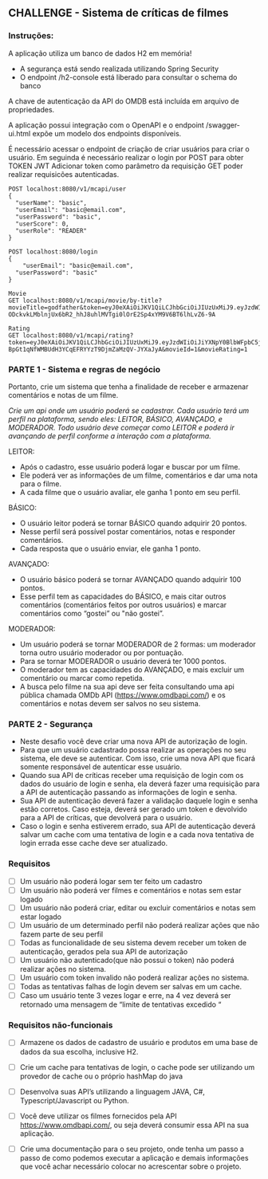 ## CHALLENGE - Sistema de críticas de filmes

### Instruções:

A aplicação utiliza um banco de dados H2 em memória! 
- A segurança está sendo realizada utilizando Spring Security
- O endpoint /h2-console está liberado para consultar o schema do banco

A chave de autenticação da API do OMDB está incluída em arquivo de propriedades.

A aplicação possui integração com o OpenAPI e o endpoint /swagger-ui.html expõe um modelo
dos endpoints disponíveis.

É necessário acessar o endpoint de criação de criar usuários para criar o usuário.
Em seguinda é necessário realizar o login por POST para obter TOKEN JWT
Adicionar token como parâmetro da requisição GET poder realizar requisicões autenticadas. 

```
POST localhost:8080/v1/mcapi/user
{
  "userName": "basic",
  "userEmail": "basic@email.com",
  "userPassword": "basic",
  "userScore": 0,
  "userRole": "READER"
}

POST localhost:8080/login
{
    "userEmail": "basic@email.com",
  "userPassword": "basic"
}

Movie
GET localhost:8080/v1/mcapi/movie/by-title?movieTitle=godfather&token=eyJ0eXAiOiJKV1QiLCJhbGciOiJIUzUxMiJ9.eyJzdWIiOiJiYXNpY0BlbWFpbC5jb20iLCJleHAiOjE2NTY3MzQ3MDN9.sl2meAx4hPXO3sZ1pd0Jl9kZSJm-ODckvkLMblnjUx6bR2_hhJ8uhlMVTgi0lOrE2Sp4xYM9V6BT6lhLvZ6-9A

Rating
GET localhost:8080/v1/mcapi/rating?token=eyJ0eXAiOiJKV1QiLCJhbGciOiJIUzUxMiJ9.eyJzdWIiOiJiYXNpY0BlbWFpbC5jb20iLCJleHAiOjE2NTY3MzMyMjl9.ezvOMYo6_6e1TfyhYuo8K_npOIxOhsAAgu9IvXnHEP-BpGt1qNfWMBUdH3YCqEFRYYzT9DjmZaMzQV-JYXaJyA&movieId=1&movieRating=1
```


### PARTE 1 - Sistema e regras de negócio
Portanto, crie um sistema que tenha a finalidade de receber e armazenar comentários e notas de um filme.

*Crie um api onde um usuário poderá se cadastrar.
Cada usuário terá um perfil na plataforma, sendo eles: LEITOR, BÁSICO, AVANÇADO, e MODERADOR.
Todo usuário deve começar como LEITOR e poderá ir avançando de perfil conforme a interação com a plataforma.*

LEITOR:
- Após o cadastro, esse usuário poderá logar e buscar por um filme.
- Ele poderá ver as informações de um filme, comentários e dar uma nota para o filme.
- A cada filme que o usuário avaliar, ele ganha 1 ponto em seu perfil.

BÁSICO:
- O usuário leitor poderá se tornar BÁSICO quando adquirir 20 pontos.
- Nesse perfil será possível postar comentários, notas e responder comentários.
- Cada resposta que o usuário enviar, ele ganha 1 ponto.

AVANÇADO: 
- O usuário básico poderá se tornar AVANÇADO quando adquirir 100 pontos.
- Esse perfil tem as capacidades do BÁSICO, e mais citar outros comentários
(comentários feitos por outros usuários) e marcar comentários como “gostei” ou "não gostei”.

MODERADOR: 
- Um usuário poderá se tornar MODERADOR de 2 formas: um moderador torna outro usuário moderador ou por pontuação.
- Para se tornar MODERADOR o usuário deverá ter 1000 pontos.
- O moderador tem as capacidades do AVANÇADO, e mais excluir um comentário ou marcar como repetida.
- A busca pelo filme na sua api deve ser feita consultando uma api pública chamada OMDb API
(https://www.omdbapi.com/) e os comentários e notas devem ser salvos no seu sistema.

### PARTE 2 - Segurança
- Neste desafio você deve criar uma nova API de autorização de login.
- Para que um usuário cadastrado possa realizar as operações no seu sistema, ele deve se autenticar.
Com isso, crie uma nova API que ficará somente responsável de autenticar esse usuário.
- Quando sua API de críticas receber uma requisição de login com os dados do usuário de login e senha,
ela deverá fazer uma requisição para a API de autenticação passando as informações de login e senha.
- Sua API de autenticação deverá fazer a validação daquele login e senha estão corretos.
Caso esteja, deverá ser gerado um token e devolvido para a API de críticas, que devolverá para o usuário.
- Caso o login e senha estiverem errado, sua API de autenticação deverá salvar um cache
com uma tentativa de login e a cada nova tentativa de login errada esse cache deve ser atualizado.

### Requisitos
- [ ] Um usuário não poderá logar sem ter feito um cadastro
- [ ] Um usuário não poderá ver filmes e comentários e notas sem estar logado 
- [ ] Um usuário não poderá criar, editar ou excluir comentários e notas sem estar logado
- [ ] Um usuário de um determinado perfil não poderá realizar ações que não fazem parte de seu perfil
- [ ] Todas as funcionalidade de seu sistema devem receber um token de autenticação, gerados pela sua API de autorização
- [ ] Um usuário não autenticado(que não possui o token) não poderá realizar ações no sistema.
- [ ] Um usuário com token invalido não poderá realizar ações no sistema.
- [ ] Todas as tentativas falhas de login devem ser salvas em um cache.
- [ ] Caso um usuário tente 3 vezes logar e erre, na 4 vez deverá ser retornado uma mensagem de “limite de tentativas excedido “

### Requisitos não-funcionais
- [ ] Armazene os dados de cadastro de usuário e produtos em uma base de dados da sua escolha, inclusive H2.
- [ ] Crie um cache para tentativas de login, o cache pode ser utilizando um provedor de cache ou o próprio hashMap do java
- [ ] Desenvolva suas API’s utilizando a linguagem JAVA, C#, Typescript/Javascript ou Python.
- [ ] Você deve utilizar os filmes fornecidos pela API https://www.omdbapi.com/, ou seja deverá consumir essa API na sua aplicação.
- [ ] Crie uma documentação para o seu projeto, onde tenha um passo a passo de como podemos executar a aplicação e demais informações que você achar necessário colocar no acrescentar sobre o projeto.


